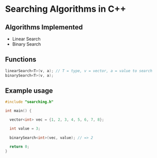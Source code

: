 # Searching Algorithms in C++
## Algorithms Implemented
- Linear Search
- Binary Search

## Functions
```cpp
linearSearch<T>(v, a); // T = type, v = vector, a = value to search
binarySearch<T>(v, a);
```

## Example usage
```cpp
#include "searching.h"

int main() {

  vector<int> vec = {1, 2, 3, 4, 5, 6, 7, 8};

  int value = 3;
  
  binarySearch<int>(vec, value); // => 2

  return 0;
}
```
